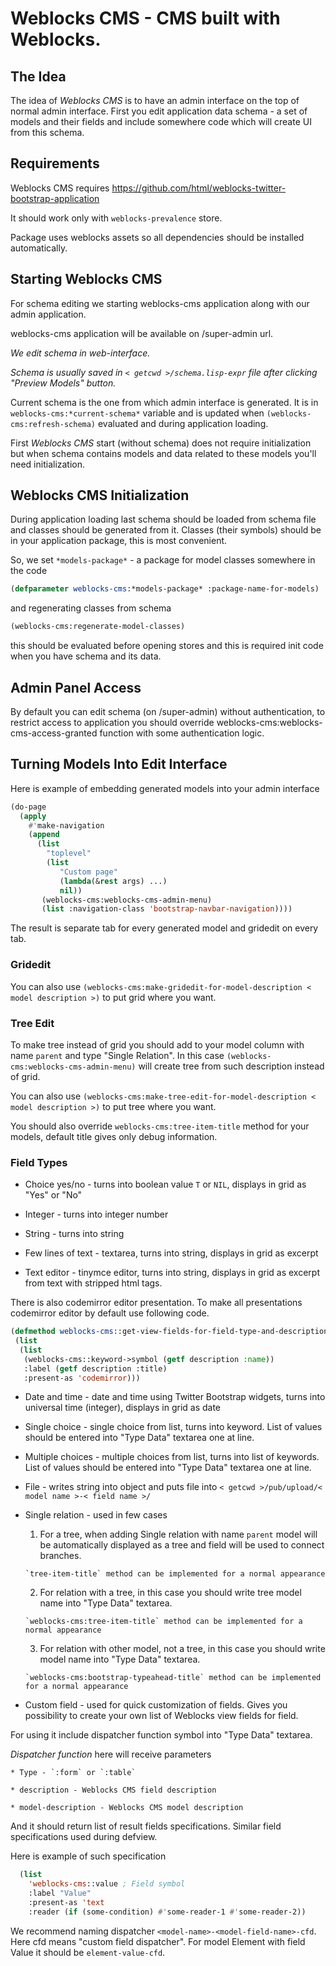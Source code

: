 # Weblocks CMS - CMS built with Weblocks.

## The Idea 

The idea of *Weblocks CMS* is to have an admin interface on the top of normal admin interface.
First you edit application data schema - a set of models and their fields and include somewhere code which will create UI from this schema.

## Requirements

Weblocks CMS requires https://github.com/html/weblocks-twitter-bootstrap-application

It should work only with `weblocks-prevalence` store.

Package uses weblocks assets so all dependencies should be installed automatically.

## Starting Weblocks CMS

For schema editing we starting weblocks-cms application along with our admin application.

weblocks-cms application will be available on /super-admin url.

_We edit schema in web-interface._

_Schema is usually saved in `< getcwd >/schema.lisp-expr` file after clicking "Preview Models" button._

Current schema is the one from which admin interface is generated.
It is in `weblocks-cms:*current-schema*` variable and is updated when `(weblocks-cms:refresh-schema)` evaluated 
and during application loading.

First *Weblocks CMS* start (without schema) does not require initialization but when schema contains models 
and data related to these models you'll need initialization.

## Weblocks CMS Initialization

During application loading last schema should be loaded from schema file and classes should be generated from it.
Classes (their symbols) should be in your application package, this is most convenient.

So, we set `*models-package*` - a package for model classes somewhere in the code

```lisp
(defparameter weblocks-cms:*models-package* :package-name-for-models)
```

and regenerating classes from schema

```lisp
(weblocks-cms:regenerate-model-classes)
```

this should be evaluated before opening stores and this is required init code when you have schema and its data.

## Admin Panel Access

By default you can edit schema (on /super-admin) without authentication, to restrict access to application you should override weblocks-cms:weblocks-cms-access-granted function with some authentication logic.

## Turning Models Into Edit Interface

Here is example of embedding generated models into your admin interface

```lisp
(do-page 
  (apply 
    #'make-navigation 
    (append 
      (list
        "toplevel"
        (list 
           "Custom page" 
           (lambda(&rest args) ...)
           nil))
       (weblocks-cms:weblocks-cms-admin-menu)
       (list :navigation-class 'bootstrap-navbar-navigation))))
```

The result is separate tab for every generated model and gridedit on every tab.

### Gridedit

You can also use `(weblocks-cms:make-gridedit-for-model-description < model description >)` to put grid where you want.

### Tree Edit

To make tree instead of grid you should add to your model column with name `parent` and type "Single Relation".
In this case `(weblocks-cms:weblocks-cms-admin-menu)` will create tree from such description instead of grid.

You can also use `(weblocks-cms:make-tree-edit-for-model-description < model description >)` to put tree where you want.

You should also override `weblocks-cms:tree-item-title` method for your models, default title gives only debug information.

### Field Types

* Choice yes/no     - turns into boolean value `T` or `NIL`, displays in grid as "Yes" or "No"

* Integer           - turns into integer number

* String            - turns into string

* Few lines of text - textarea, turns into string, displays in grid as excerpt

* Text editor       - tinymce editor, turns into string, displays in grid as excerpt from text with stripped html tags. 

There is also codemirror editor presentation. To make all presentations codemirror editor by default use following code. 

```lisp 
(defmethod weblocks-cms::get-view-fields-for-field-type-and-description ((type (eql :editor-textarea)) description model-description-list)
 (list 
  (list 
   (weblocks-cms::keyword->symbol (getf description :name))
   :label (getf description :title)
   :present-as 'codemirror)))
```

* Date and time     - date and time using Twitter Bootstrap widgets, turns into universal time (integer), displays in grid as date

* Single choice     - single choice from list, turns into keyword. List of values should be entered into "Type Data" textarea one at line.

* Multiple choices  - multiple choices from list, turns into list of keywords. List of values should be entered into "Type Data" textarea one at line.

* File              - writes string into object and puts file into `< getcwd >/pub/upload/< model name >-< field name >/`

* Single relation   - used in few cases

    1. For a tree, when adding Single relation with name `parent` model will be automatically displayed as a tree and field will be used to connect branches.

      `tree-item-title` method can be implemented for a normal appearance

    2. For relation with a tree, in this case you should write tree model name into "Type Data" textarea. 

      `weblocks-cms:tree-item-title` method can be implemented for a normal appearance

    3. For relation with other model, not a tree, in this case you should write model name into "Type Data" textarea.

      `weblocks-cms:bootstrap-typeahead-title` method can be implemented for a normal appearance

* Custom field      - used for quick customization of fields. Gives you possibility to create your own list of Weblocks view fields for field.
 
For using it include dispatcher function symbol into "Type Data" textarea.

*Dispatcher function* here will receive parameters 

    * Type - `:form` or `:table`

    * description - Weblocks CMS field description 

    * model-description - Weblocks CMS model description 

And it should return list of result fields specifications. Similar field specifications used during defview.

Here is example of such specification

```lisp
  (list 
    'weblocks-cms::value ; Field symbol
    :label "Value"
    :present-as 'text
    :reader (if (some-condition) #'some-reader-1 #'some-reader-2))
```

We recommend naming dispatcher `<model-name>-<model-field-name>-cfd`. Here cfd means "custom field dispatcher".
For model Element with field Value it should be `element-value-cfd`.
